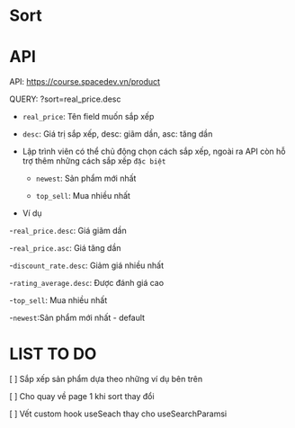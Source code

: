 # Sort

# API

API: https://course.spacedev.vn/product

QUERY: ?sort=real_price.desc

- `real_price`: Tên field muốn sắp xếp

- `desc`: Giá trị sắp xếp, desc: giãm dần, asc: tăng dần

- Lập trình viên có thể chủ động chọn cách sắp xếp, ngoài ra API còn hỗ trợ thêm những cách sắp xếp `đặc biệt`

    - `newest`: Sản phẩm mới nhất

    - `top_sell`: Mua nhiều nhất


- Ví dụ

-`real_price.desc`: Giá giãm dần

-`real_price.asc`: Giá tăng dần

-`discount_rate.desc`: Giảm giá nhiều nhất

-`rating_average.desc`: Được đánh giá cao

-`top_sell`: Mua nhiều nhất

-`newest`:Sản phẩm mới nhất - default


# LIST TO DO

[ ] Sắp xếp sản phẩm dựa theo những ví dụ bên trên

[ ] Cho quay về page 1 khi sort thay đổi

[ ] Vết custom hook useSeach thay cho useSearchParamsi